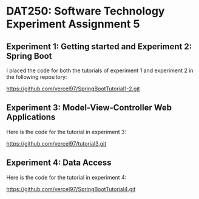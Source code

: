 # DAT250: Software Technology Experiment Assignment 5

## Experiment 1: Getting started and Experiment 2: Spring Boot

I placed the code for both the tutorials of experiment 1 and experiment 2 in the following repository: 

https://github.com/vercel97/SpringBootTutorial1-2.git

## Experiment 3: Model-View-Controller Web Applications
Here is the code for the tutorial in experiment 3: 

https://github.com/vercel97/tutorial3.git

## Experiment 4: Data Access
Here is the code for the tutorial in experiment 4:

https://github.com/vercel97/SpringBootTutorial4.git

